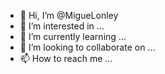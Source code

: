 - 👋 Hi, I’m @MigueLonley
- 👀 I’m interested in ...
- 🌱 I’m currently learning ...
- 💞️ I’m looking to collaborate on ...
- 📫 How to reach me ...

<!---
MigueLonley/MigueLonley is a ✨ special ✨ repository because its `README.md` (this file) appears on your GitHub profile.
You can click the Preview link to take a look at your changes.
--->
